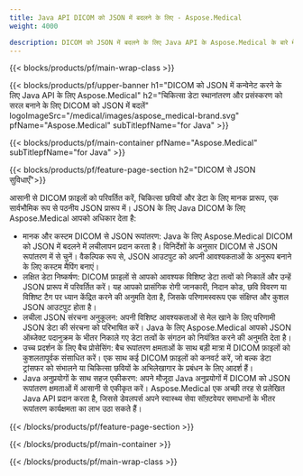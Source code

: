 ```yaml
---
title: Java API DICOM को JSON में बदलने के लिए - Aspose.Medical
weight: 4000

description: DICOM को JSON में बदलने के लिए Java API के Aspose.Medical के बारे में जानकारी
---
```


{{< blocks/products/pf/main-wrap-class >}}

{{< blocks/products/pf/upper-banner h1="DICOM को JSON में कन्वेनेट करने के लिए Java API के लिए Aspose.Medical" h2="चिकित्सा डेटा स्थानांतरण और प्रसंस्करण को सरल बनाने के लिए DICOM को JSON में बदलें" logoImageSrc="/medical/images/aspose_medical-brand.svg" pfName="Aspose.Medical" subTitlepfName="for Java" >}}

{{< blocks/products/pf/main-container pfName="Aspose.Medical" subTitlepfName="for Java" >}}

{{< blocks/products/pf/feature-page-section h2="DICOM से JSON सुविधाएँ">}}

<p>आसानी से DICOM फ़ाइलों को परिवर्तित करें, चिकित्सा छवियों और डेटा के लिए मानक प्रारूप, एक सार्वभौमिक रूप से पठनीय JSON प्रारूप में। JSON के लिए Java DICOM के लिए Aspose.Medical आपको अधिकार देता है:</p>

<ul>
<li>मानक और कस्टम DICOM से JSON रूपांतरण: Java के लिए Aspose.Medical DICOM को JSON में बदलने में लचीलापन प्रदान करता है। विनिर्देशों के अनुसार DICOM से JSON रूपांतरण में से चुनें। वैकल्पिक रूप से, JSON आउटपुट को अपनी आवश्यकताओं के अनुरूप बनाने के लिए कस्टम मैपिंग बनाएं।</li>
<li>लक्षित डेटा निष्कर्षण: DICOM फ़ाइलों से आपको आवश्यक विशिष्ट डेटा तत्वों को निकालें और उन्हें JSON प्रारूप में परिवर्तित करें। यह आपको प्रासंगिक रोगी जानकारी, निदान कोड, छवि विवरण या विशिष्ट टैग पर ध्यान केंद्रित करने की अनुमति देता है, जिसके परिणामस्वरूप एक संक्षिप्त और कुशल JSON आउटपुट होता है।</li>
<li>लचीला JSON संरचना अनुकूलन: अपनी विशिष्ट आवश्यकताओं से मेल खाने के लिए परिणामी JSON डेटा की संरचना को परिभाषित करें। Java के लिए Aspose.Medical आपको JSON ऑब्जेक्ट पदानुक्रम के भीतर निकाले गए डेटा तत्वों के संगठन को नियंत्रित करने की अनुमति देता है।</li>
<li>उच्च प्रदर्शन के लिए बैच प्रोसेसिंग: बैच रूपांतरण क्षमताओं के साथ बड़ी मात्रा में DICOM फ़ाइलों को कुशलतापूर्वक संसाधित करें। एक साथ कई DICOM फ़ाइलों को कनवर्ट करें, जो बल्क डेटा ट्रांसफर को संभालने या चिकित्सा छवियों के अभिलेखागार के प्रबंधन के लिए आदर्श हैं।</li>
<li>Java अनुप्रयोगों के साथ सहज एकीकरण: अपने मौजूदा Java अनुप्रयोगों में DICOM को JSON रूपांतरण क्षमताओं में आसानी से एकीकृत करें।  Aspose.Medical एक अच्छी तरह से प्रलेखित Java API प्रदान करता है, जिससे डेवलपर्स अपने स्वास्थ्य सेवा सॉफ़्टवेयर समाधानों के भीतर रूपांतरण कार्यक्षमता का लाभ उठा सकते हैं।</li>
</ul>

{{< /blocks/products/pf/feature-page-section >}}

{{< /blocks/products/pf/main-container >}}

{{< /blocks/products/pf/main-wrap-class >}}